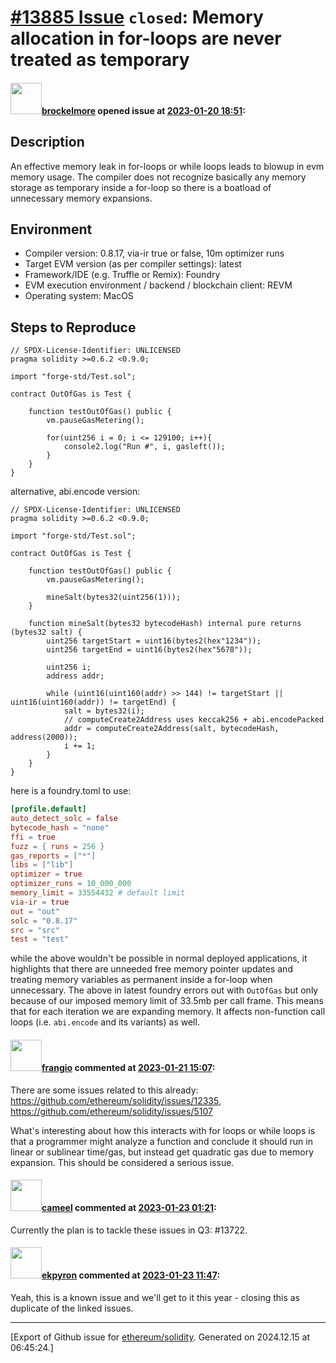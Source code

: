 # [\#13885 Issue](https://github.com/ethereum/solidity/issues/13885) `closed`: Memory allocation in for-loops are never treated as temporary

#### <img src="https://avatars.githubusercontent.com/u/31553173?u=fbe6c6b8d63f693b8367103acdd1299b31961d12&v=4" width="50">[brockelmore](https://github.com/brockelmore) opened issue at [2023-01-20 18:51](https://github.com/ethereum/solidity/issues/13885):

## Description
An effective memory leak in for-loops or while loops leads to blowup in evm memory usage. The compiler does not recognize basically any memory storage as temporary inside a for-loop so there is a boatload of unnecessary memory expansions.

## Environment

- Compiler version: 0.8.17, via-ir true or false, 10m optimizer runs
- Target EVM version (as per compiler settings): latest
- Framework/IDE (e.g. Truffle or Remix): Foundry
- EVM execution environment / backend / blockchain client: REVM
- Operating system: MacOS

## Steps to Reproduce
```solidity
// SPDX-License-Identifier: UNLICENSED
pragma solidity >=0.6.2 <0.9.0;

import "forge-std/Test.sol";

contract OutOfGas is Test {

    function testOutOfGas() public {
        vm.pauseGasMetering();

        for(uint256 i = 0; i <= 129100; i++){
            console2.log("Run #", i, gasleft());
        }
    }
}
```

alternative, abi.encode version:
```solidity
// SPDX-License-Identifier: UNLICENSED
pragma solidity >=0.6.2 <0.9.0;

import "forge-std/Test.sol";

contract OutOfGas is Test {

    function testOutOfGas() public {
        vm.pauseGasMetering();

        mineSalt(bytes32(uint256(1)));
    }

    function mineSalt(bytes32 bytecodeHash) internal pure returns (bytes32 salt) {
        uint256 targetStart = uint16(bytes2(hex"1234"));
        uint256 targetEnd = uint16(bytes2(hex"5678"));

        uint256 i;
        address addr;

        while (uint16(uint160(addr) >> 144) != targetStart || uint16(uint160(addr)) != targetEnd) {
            salt = bytes32(i);
            // computeCreate2Address uses keccak256 + abi.encodePacked
            addr = computeCreate2Address(salt, bytecodeHash, address(2000));
            i += 1;
        }
    }
}
```

here is a foundry.toml to use:
```toml
[profile.default]
auto_detect_solc = false
bytecode_hash = "none"
ffi = true
fuzz = { runs = 256 }
gas_reports = ["*"]
libs = ["lib"]
optimizer = true
optimizer_runs = 10_000_000
memory_limit = 33554432 # default limit
via-ir = true
out = "out"
solc = "0.8.17"
src = "src"
test = "test"
```

while the above wouldn't be possible in normal deployed applications, it highlights that there are unneeded free memory pointer updates and treating memory variables as permanent inside a for-loop when unnecessary. The above in latest foundry errors out with `OutOfGas` but only because of our imposed memory limit of 33.5mb per call frame. This means that for each iteration we are expanding memory. It affects non-function call loops (i.e. `abi.encode` and its variants) as well.

#### <img src="https://avatars.githubusercontent.com/u/481465?v=4" width="50">[frangio](https://github.com/frangio) commented at [2023-01-21 15:07](https://github.com/ethereum/solidity/issues/13885#issuecomment-1399268264):

There are some issues related to this already: https://github.com/ethereum/solidity/issues/12335, https://github.com/ethereum/solidity/issues/5107

What's interesting about how this interacts with for loops or while loops is that a programmer might analyze a function and conclude it should run in linear or sublinear time/gas, but instead get quadratic gas due to memory expansion. This should be considered a serious issue.

#### <img src="https://avatars.githubusercontent.com/u/137030?v=4" width="50">[cameel](https://github.com/cameel) commented at [2023-01-23 01:21](https://github.com/ethereum/solidity/issues/13885#issuecomment-1399674752):

Currently the plan is to tackle these issues in Q3: #13722.

#### <img src="https://avatars.githubusercontent.com/u/1347491?v=4" width="50">[ekpyron](https://github.com/ekpyron) commented at [2023-01-23 11:47](https://github.com/ethereum/solidity/issues/13885#issuecomment-1400214193):

Yeah, this is a known issue and we'll get to it this year - closing this as duplicate of the linked issues.


-------------------------------------------------------------------------------



[Export of Github issue for [ethereum/solidity](https://github.com/ethereum/solidity). Generated on 2024.12.15 at 06:45:24.]
